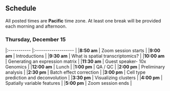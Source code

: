 ## Schedule

All posted times are **Pacific** time zone. At least one break will be provided each morning and afternoon.

### Thursday, December 15

|:----------- |:------------------- |
|**8:50 am**  | Zoom session starts |
|**9:00 am**  | Introductions |
|**9:30 am**  | What is spatial transcriptomics? |
|**10:00 am**  | Generating an expression matrix |
|**11:30 am**  | Guest speaker- 10x Genomics |
|**12:00 am**  | Lunch |
|**1:00 pm**  | QA / QC |
|**2:00 pm**  | Preliminary analysis |
|**2:30 pm**  | Batch effect correction |
|**3:00 pm**  | Cell type prediction and deconvolution |
|**3:30 pm**  | Visualizing clusters |
|**4:00 pm**  | Spatially variable features |
|**5:00 pm** | Zoom session ends |
